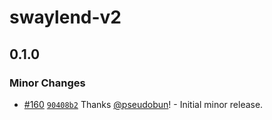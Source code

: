 # swaylend-v2

## 0.1.0

### Minor Changes

- [#160](https://github.com/Swaylend/swaylend-monorepo/pull/160) [`90408b2`](https://github.com/Swaylend/swaylend-monorepo/commit/90408b28dc58ca4d7c072230a28fb409334f722a) Thanks [@pseudobun](https://github.com/pseudobun)! - Initial minor release.
